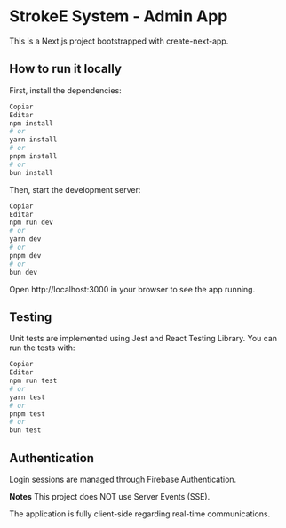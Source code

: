 
# StrokeE System - Admin App
This is a Next.js project bootstrapped with create-next-app.

## How to run it locally
First, install the dependencies:

```bash
Copiar
Editar
npm install
# or
yarn install
# or
pnpm install
# or
bun install
```
Then, start the development server:

```bash
Copiar
Editar
npm run dev
# or
yarn dev
# or
pnpm dev
# or
bun dev
```

Open http://localhost:3000 in your browser to see the app running.

## Testing
Unit tests are implemented using Jest and React Testing Library.
You can run the tests with:

```bash
Copiar
Editar
npm run test
# or
yarn test
# or
pnpm test
# or
bun test
```
## Authentication
Login sessions are managed through Firebase Authentication.

**Notes**
This project does NOT use Server Events (SSE).

The application is fully client-side regarding real-time communications.